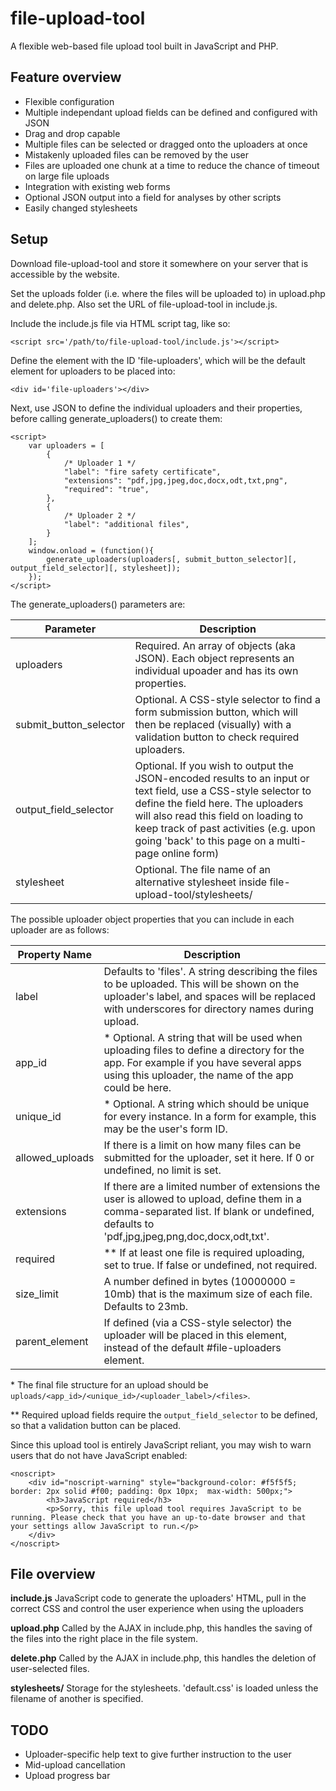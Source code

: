 # file-upload-tool #

A flexible web-based file upload tool built in JavaScript and PHP.

## Feature overview ##
- Flexible configuration
- Multiple independant upload fields can be defined and configured with JSON
- Drag and drop capable
- Multiple files can be selected or dragged onto the uploaders at once
- Mistakenly uploaded files can be removed by the user
- Files are uploaded one chunk at a time to reduce the chance of timeout on large file uploads
- Integration with existing web forms
- Optional JSON output into a field for analyses by other scripts
- Easily changed stylesheets

## Setup ##

Download file-upload-tool and store it somewhere on your server that is accessible by the website.

Set the uploads folder (i.e. where the files will be uploaded to) in upload.php and delete.php. Also set the URL of file-upload-tool in include.js.

Include the include.js file via HTML script tag, like so:
```
<script src='/path/to/file-upload-tool/include.js'></script>
```

Define the element with the ID 'file-uploaders', which will be the default element for uploaders to be placed into:
```
<div id='file-uploaders'></div>
```

Next, use JSON to define the individual uploaders and their properties, before calling generate_uploaders() to create them:
```
<script>
	var uploaders = [
		{
			/* Uploader 1 */
			"label": "fire safety certificate",
			"extensions": "pdf,jpg,jpeg,doc,docx,odt,txt,png",
			"required": "true",
		},
		{
			/* Uploader 2 */
			"label": "additional files",
		}
	];
	window.onload = (function(){
		generate_uploaders(uploaders[, submit_button_selector][, output_field_selector][, stylesheet]);
	});
</script>
```

The generate_uploaders() parameters are:

Parameter              | Description
-----------------------|---------------
uploaders              | Required. An array of objects (aka JSON). Each object represents an individual upoader and has its own properties.
submit_button_selector | Optional. A CSS-style selector to find a form submission button, which will then be replaced (visually) with a validation button to check required uploaders.
output_field_selector  | Optional. If you wish to output the JSON-encoded results to an input or text field, use a CSS-style selector to define the field here. The uploaders will also read this field on loading to keep track of past activities (e.g. upon going 'back' to this page on a multi-page online form)
stylesheet			   | Optional. The file name of an alternative stylesheet inside file-upload-tool/stylesheets/


The possible uploader object properties that you can include in each uploader are as follows:

Property Name   | Description
----------------|--------------- 
label           | Defaults to 'files'. A string describing the files to be uploaded. This will be shown on the uploader's label, and spaces will be replaced with underscores for directory names during upload.
app_id          | \* Optional. A string that will be used when uploading files to define a directory for the app. For example if you have several apps using this uploader, the name of the app could be here.
unique_id       | \* Optional. A string which should be unique for every instance. In a form for example, this may be the user's form ID.
allowed_uploads | If there is a limit on how many files can be submitted for the uploader, set it here. If 0 or undefined, no limit is set.
extensions      | If there are a limited number of extensions the user is allowed to upload, define them in a comma-separated list. If blank or undefined, defaults to 'pdf,jpg,jpeg,png,doc,docx,odt,txt'.
required        | \*\* If at least one file is required uploading, set to true. If false or undefined, not required.
size_limit      | A number defined in bytes (10000000 = 10mb) that is the maximum size of each file. Defaults to 23mb.
parent_element  | If defined (via a CSS-style selector) the uploader will be placed in this element, instead of the default #file-uploaders element.

\*   The final file structure for an upload should be `uploads/<app_id>/<unique_id>/<uploader_label>/<files>`.

\*\* Required upload fields require the `output_field_selector` to be defined, so that a validation button can be placed.


Since this upload tool is entirely JavaScript reliant, you may wish to warn users that do not have JavaScript enabled:
```
<noscript>
	<div id="noscript-warning" style="background-color: #f5f5f5; border: 2px solid #f00; padding: 0px 10px;  max-width: 500px;">
		<h3>JavaScript required</h3>
		<p>Sorry, this file upload tool requires JavaScript to be running. Please check that you have an up-to-date browser and that your settings allow JavaScript to run.</p>
	</div>
</noscript>
```

## File overview ##

**include.js**
JavaScript code to generate the uploaders' HTML, pull in the correct CSS and control the user experience when using the uploaders

**upload.php**
Called by the AJAX in include.php, this handles the saving of the files into the right place in the file system.

**delete.php**
Called by the AJAX in include.php, this handles the deletion of user-selected files.

**stylesheets/**
Storage for the stylesheets. 'default.css' is loaded unless the filename of another is specified.


## TODO ##
- Uploader-specific help text to give further instruction to the user
- Mid-upload cancellation
- Upload progress bar
